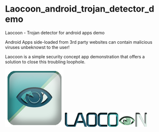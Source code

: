 # Laocoon_android_trojan_detector_demo
Laocoon - Trojan detector for android apps demo 

Android Apps side-loaded from 3rd party websites can contain
malicious viruses unbeknowst to the user! 

Laocoon is a simple security concept app demonstration that 
offers a solution to close this troubling loophole. 

<img src="laocoon_logo_i.png">
<img src="laocoon_logo_s.png">